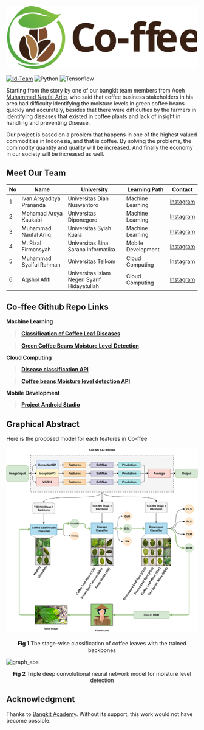 <p align="center">
      <img width="500" alt="logo" src="Images\logo2.svg"/>
</p>

[![Id-Team](https://img.shields.io/badge/ID%20Team-C22_PC377-blue)](https://github.com/arsyakaukabi/Co-ffee_BangkitCapstone)
![Python](https://img.shields.io/badge/python-v3.9.0+-success.svg)
![Tensorflow](https://img.shields.io/badge/tensorflow-v2.8.0+-success.svg)


Starting from the story by one of our bangkit team members from Aceh [Muhammad Naufal Ariiq][3], who said that coffee business stakeholders in his area had difficulty identifying the moisture levels in green coffee beans quickly and accurately, besides that there were difficulties by the farmers in identifying diseases that existed in coffee plants and lack of insight in handling and preventing Disease. 

Our project is based on a problem that happens in one of the highest valued commodities in Indonesia, and that is coffee. By solving the problems, the commodity quantity and quality will be increased. And finally the economy in our society will be increased as well.

## Meet Our Team ## 
| No  | Name                     | University                                    | Learning Path      | Contact        |
|-----|--------------------------|-----------------------------------------------|--------------------|----------------|
| 1   | Ivan Arsyaditya Prananda | Universitas Dian Nuswantoro                   | Machine Learning   | [Instagram][1] |
| 2   | Mohamad Arsya Kaukabi    | Universitas Diponegoro                        | Machine Learning   | [Instagram][2] |
| 3   | Muhammad Naufal Ariiq    | Universitas Syiah Kuala                       | Machine Learning   | [Instagram][3] |
| 4   | M. Rizal Firmansyah      | Universitas Bina Sarana Informatika           | Mobile Development | [Instagram][4] |
| 5   | Muhammad Syaiful Rahman  | Universitas Telkom                            | Cloud Computing    | [Instagram][5] |
| 6   | Aqshol Afifi             | Universitas Islam Negeri Syarif Hidayatullah  | Cloud Computing    | [Instagram][6] |

[1]:https://www.instagram.com/ivnvan_/
[2]:https://www.instagram.com/arsyakaukabi/
[3]:https://www.instagram.com/muhammadnaufalariiq/
[4]:https://www.instagram.com/rizalfirman165/
[5]:https://www.instagram.com/iful_rahman/
[6]:https://www.instagram.com/aqsholafifi/


## Co-ffee Github Repo Links ##


**Machine Learning**
>**[Classiﬁcation of Coffee Leaf Diseases](https://github.com/arsyakaukabi/Co-ffee_A)**

>**[Green Coffee Beans Moisture Level Detection](https://github.com/ivandityap/Co-ffee_MoistureDetection)**

**Cloud Computing**
>**[Disease classification API](https://github.com/xrizer/Co-ffee-Desease-API)**

>**[Coffee beans Moisture level detection API](https://github.com/xrizer/Co-ffee-Desease-API
)**

**Mobile Development**

>**[Project Android Studio](https://github.com/Rizalfirman165/co-ffee)**

## Graphical Abstract ##

Here is the proposed model for each features in Co-ffee

![Abstract](Images/graph1.png)
<p align="center">
    <b>Fig 1</b> The stage-wise classiﬁcation of coffee leaves with the trained backbones
</p>

![graph_abs](Images/graph2.png)
<p align="center">
    <b>Fig 2</b> Triple deep convolutional neural network model for moisture level detection
</p>

## Acknowledgment ##
Thanks to [Bangkit Academy](https://grow.google/intl/id_id/bangkit/). Without its support, this work would not have become possible.
